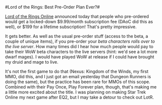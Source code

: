 #Lord of the Rings: Best Pre-Order Plan Ever?#

[Lord of the Rings Online](http://www.lotro.com/) announced today that people who pre-ordered would get a locked-down $9.99/month subscription fee (DAoC did this as well), or $199 for a lifetime subscription! That's pretty impressive.

It gets better. As well as the usual pre-order stuff (access to the beta, a couple of unique items), if you pre-order your *beta characters rolls over to the live server*. How many times did I hear how much people would pay to take their WoW beta characters to the live servers (hint: we'd see a lot more dwarf mages). I would have played WoW at release if I could have brought my druid and mage to live.

It's not the first game to do that (Nexus: Kingdom of the Winds, my first MMO, did this, and I just got an email yesterday that Dungeon Runners is doing the same), but the practice has been rare for MMOs of this scope. Combined with their Pay Once, Play Forever plan, though, that's making me a little more excited about the title. I was planning on making Star Trek Online my next game after EQ2, but I may take a detour to check out LotR.
